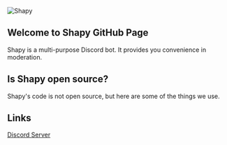 ![Shapy](https://github.com/ShapyBot/.github/assets/63150613/3c45244d-90ce-4186-8dd1-513696f6d188)

## Welcome to Shapy GitHub Page
Shapy is a multi-purpose Discord bot. It provides you convenience in moderation.

## Is Shapy open source?
Shapy's code is not open source, but here are some of the things we use.

## Links
[Discord Server](https://discord.gg/7UTdunrrv8)
